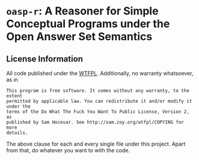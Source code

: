 # `oasp-r`: A Reasoner for Simple Conceptual Programs under the Open Answer Set Semantics







## License Information

All code published under the [WTFPL](http://sam.zoy.org/wtfpl/). Additionally,
no warranty whatsoever, as in

    This program is free software. It comes without any warranty, to the extent
    permitted by applicable law. You can redistribute it and/or modify it under the
    terms of the Do What The Fuck You Want To Public License, Version 2, as
    published by Sam Hocevar. See http://sam.zoy.org/wtfpl/COPYING for more
    details.

The above clause for each and every single file under this project. Apart from
that, do whatever you want to with the code.

